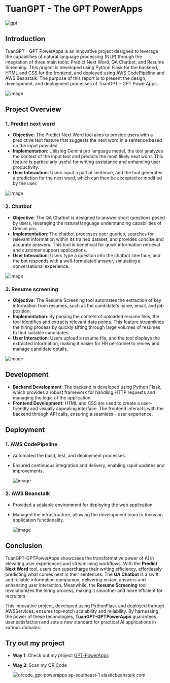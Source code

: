 # TuanGPT - The GPT PowerApps

![gpt](https://github.com/user-attachments/assets/a20c02d1-d5e8-4bd4-b730-78d01b3d9669)

## Introduction
TuanGPT - GPT PowerApps is an innovative project designed to leverage the capabilities of natural language processing (NLP) through the integration of three main tools: Predict Next Word, QA Chatbot, and Resume Screening. This project is developed using Python Flask for the backend, HTML and CSS for the frontend, and deployed using AWS CodePipeline and AWS Beanstalk. The purpose of this report is to present the design, development, and deployment processes of TuanGPT - GPT PowerApps.

![image](https://github.com/user-attachments/assets/42eec356-d00c-481b-ab41-ff4238f6b338)

## Project Overview

### 1. Predict next word
- **Objective**: The Predict Next Word tool aims to provide users with a predictive text feature that suggests the next word in a sentence based on the input provided.
- **Implementation**: Utilizing Gemini pro language model, the tool analyzes the context of the input text and predicts the most likely next word. This feature is particularly useful for writing assistance and enhancing user productivity.
- **User Interaction**: Users input a partial sentence, and the tool generates a prediction for the next word, which can then be accepted or modified by the user.

![image](https://github.com/user-attachments/assets/39025649-048d-4f8e-a0e0-99db3f9db6b5)

### 2. Chatbot
- **Objective**: The QA Chatbot is designed to answer short questions posed by users, leveraging the natural language understanding capabilities of Gemini pro.
- **Implementation**: The chatbot processes user queries, searches for relevant information within its trained dataset, and provides concise and accurate answers. This tool is beneficial for quick information retrieval and customer support applications.
- **User Interaction**: Users type a question into the chatbot interface, and the bot responds with a well-formulated answer, simulating a conversational experience.


![image](https://github.com/user-attachments/assets/99f1288e-24a1-493d-99e1-1cc41797a85d)

### 3. Resume screening
- **Objective**: The Resume Screening tool automates the extraction of key information from resumes, such as the candidate's name, email, and job position.
- **Implementation**: By parsing the content of uploaded resume files, the tool identifies and extracts relevant data points. This feature streamlines the hiring process by quickly sifting through large volumes of resumes to find suitable candidates.
- **User Interaction**: Users upload a resume file, and the tool displays the extracted information, making it easier for HR personnel to review and manage candidate details.

![image](https://github.com/user-attachments/assets/e02ad923-a7e3-4094-a39a-f2de81c9a6b7)

## Development
- **Backend Development**: The backend is developed using Python Flask, which provides a robust framework for handling HTTP requests and managing the logic of the application.
- **Frontend Development**: HTML and CSS are used to create a user-friendly and visually appealing interface. The frontend interacts with the backend through API calls, ensuring a seamless - user experience.

## Deployment
### 1. AWS CodePipeline
- Automated the build, test, and deployment processes.
- Ensured continuous integration and delivery, enabling rapid updates and improvements.
  
  ![image](https://github.com/user-attachments/assets/9cd9b432-9dbe-4134-b47f-324f32917c2c)

### 2. AWS Beanstalk
- Provided a scalable environment for deploying the web application.
- Managed the infrastructure, allowing the development team to focus on application functionality.

  ![image](https://github.com/user-attachments/assets/5ecd703f-4b0b-472e-bb14-d8016337a18c)

## Conclusion
TuanGPT-GPTPowerApps showcases the transformative power of AI in elevating user experiences and streamlining workflows. With the **Predict Next Word** tool, users can supercharge their writing efficiency, effortlessly predicting what comes next in their sentences. The **QA Chatbot** is a swift and reliable information companion, delivering instant answers and enhancing user interaction. Meanwhile, the **Resume Screening** tool revolutionizes the hiring process, making it smoother and more efficient for recruiters.

This innovative project, developed using PythonFlask and deployed through AWSServices, ensures top-notch scalability and reliability. By harnessing the power of these technologies, **TuanGPT-GPTPowerApps** guarantees user satisfaction and sets a new standard for practical AI applications in various domains.

## Try out my project

- **Way 1**: Check out my project [GPT-PowerApps](http://gpt-powerapps.ap-southeast-1.elasticbeanstalk.com/resume-screening)

- **Way 2**: Scan my QR Code

  ![qrcode_gpt-powerapps ap-southeast-1 elasticbeanstalk com](https://github.com/user-attachments/assets/8d514684-7e35-494f-915c-18516f162550)
